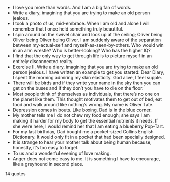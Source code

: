  - I love you more than words. And I am a big fan of words.
 - Write a diary, imagining that you are trying to make an old person jealous.
 - I took a photo of us, mid-embrace. When I am old and alone I will remember that I once held something truly beautiful.
 - I spin around on the swivel chair and look up at the ceiling; Oliver being Oliver being Oliver being Oliver. I am suddenly aware of the separation between my-actual-self and myself-as-seen-by-others. Who would win in an arm wrestle? Who is better-looking? Who has the higher IQ?
 - I find that the only way to get through life is to picture myself in an entirely disconnected reality.
 - Exercise II. Write a diary, imagining that you are trying to make an old person jealous. I have written an example to get you started: Dear Diary, I spent the morning admiring my skin elasticity. God alive, I feel supple.
 - There will be birds and if they write your name in the sky then you can get on the buses and if they don’t you have to die on the floor.
 - Most people think of themselves as individuals, that there’s no one on the planet like them. This thought motivates them to get out of bed, eat food and walk around like nothing’s wrong. My name is Oliver Tate.
 - Depression comes in bouts. Like boxing. Dad is in the blue corner.
 - My mother tells me I do not chew my food enough; she says I am making it harder for my body to get the essential nutrients it needs. If she were here, I would remind her that I am eating a blueberry Pop-Tart.
 - For my last birthday, Dad bought me a pocket-sized Collins English Dictionary. It would only fit in a pocket that had been specially designed.
 - It is strange to hear your mother talk about being human because, honestly, it’s too easy to forget.
 - To us and a wonderful evening of love making.
 - Anger does not come easy to me. It is something I have to encourage, like a greyhound in second place.

14 quotes